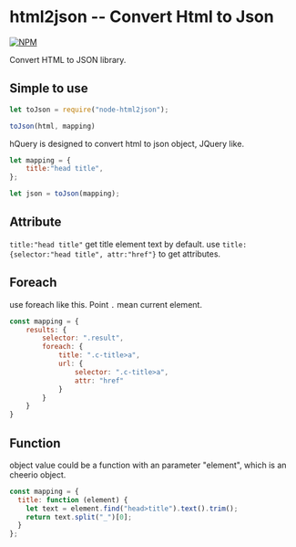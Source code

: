 # html2json -- Convert Html to Json

[![NPM](https://nodei.co/npm/node-html2json.png)](https://nodei.co/npm/html2json/)

Convert HTML to JSON library.

## Simple to use

```javascript
let toJson = require("node-html2json");

toJson(html, mapping)
```

hQuery is designed to convert html to json object, JQuery like.

```javascript
let mapping = {
    title:"head title",
};

let json = toJson(mapping);
```

## Attribute

`title:"head title"` get title element text by default. use `title:{selector:"head title", attr:"href"}` to get attributes.

## Foreach

use foreach like this. Point `.` mean current element.

```javascript
const mapping = {
    results: {
        selector: ".result",
        foreach: {
            title: ".c-title>a",
            url: {
                selector: ".c-title>a",
                attr: "href"
            }
        }
    }
}

```

## Function

object value could be a function with an parameter "element", which is an cheerio object. 

```javascript
const mapping = {
  title: function (element) {
    let text = element.find("head>title").text().trim();
    return text.split("_")[0];
  }
};
```
